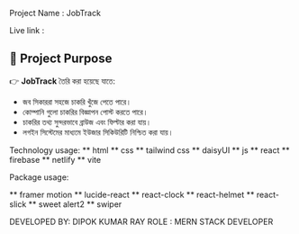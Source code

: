 Project Name : JobTrack


Live link : 


## 🎯 Project Purpose

👉 **JobTrack** তৈরি করা হয়েছে যাতে:
- জব সিকাররা সহজে চাকরি খুঁজে পেতে পারে।
- কোম্পানি গুলো চাকরির বিজ্ঞাপন পোস্ট করতে পারে।
- চাকরির তথ্য সুন্দরভাবে ব্রাউজ এবং ফিল্টার করা যায়।
- লগইন সিস্টেমের মাধ্যমে ইউজার সিকিউরিটি নিশ্চিত করা যায়।


Technology usage: 
** html
** css
** tailwind css
** daisyUI
** js
** react
** firebase
** netlify
** vite


Package usage:

** framer motion
** lucide-react
** react-clock
** react-helmet
** react-slick
** sweet alert2
** swiper



DEVELOPED BY: DIPOK KUMAR RAY
ROLE        : MERN STACK DEVELOPER